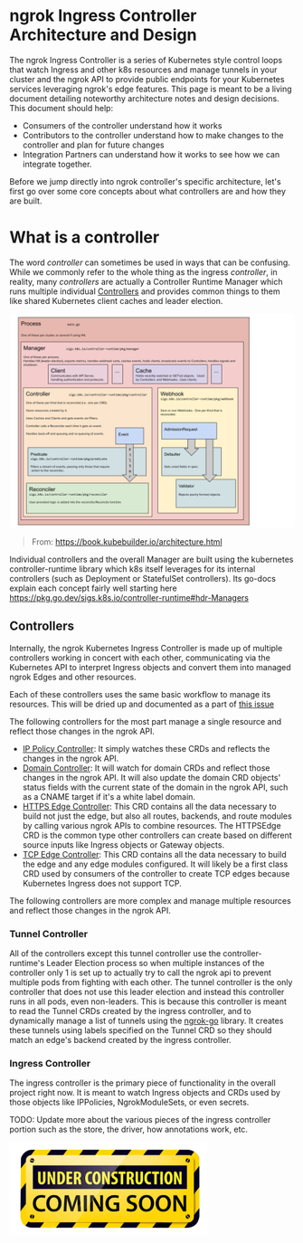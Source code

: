 # ngrok Ingress Controller Architecture and Design
The ngrok Ingress Controller is a series of Kubernetes style control loops that watch Ingress and other k8s resources and manage tunnels in your cluster and the ngrok API to provide public endpoints for your Kubernetes services leveraging ngrok's edge features. This page is meant to be a living document detailing noteworthy architecture notes and design decisions. This document should help:
- Consumers of the controller understand how it works
- Contributors to the controller understand how to make changes to the controller and plan for future changes
- Integration Partners can understand how it works to see how we can integrate together.

Before we jump directly into ngrok controller's specific architecture, let's first go over some core concepts about what controllers are and how they are built.

# What is a controller

The word _controller_ can sometimes be used in ways that can be confusing. While we commonly refer to the whole thing as the ingress _controller_, in reality, many _controllers_ are actually a Controller Runtime Manager which runs multiple individual [Controllers](https://kubernetes.io/docs/concepts/architecture/controller/) and provides common things to them like shared Kubernetes client caches and leader election.

![Kubebuilder Architecture Diagram](../assets/images/kubebuilder_architecture_diagram.svg)

> From: https://book.kubebuilder.io/architecture.html

Individual controllers and the overall Manager are built using the kubernetes controller-runtime library which k8s itself leverages for its internal controllers (such as Deployment or StatefulSet controllers). Its go-docs explain each concept fairly well starting here https://pkg.go.dev/sigs.k8s.io/controller-runtime#hdr-Managers

## Controllers

Internally, the ngrok Kubernetes Ingress Controller is made up of multiple controllers working in concert with each other, communicating via the Kubernetes API to interpret Ingress objects and convert them into managed ngrok Edges and other resources.

Each of these controllers uses the same basic workflow to manage its resources. This will be dried up and documented as a part of [this issue](https://github.com/Abdiramen/kubernetes-operator-rename/issues/118)

The following controllers for the most part manage a single resource and reflect those changes in the ngrok API.
- [IP Policy Controller](../../internal/controllers/ippolicy_controller.go): It simply watches these CRDs and reflects the changes in the ngrok API.
- [Domain Controller](../../internal/controllers/domain_controller.go): It will watch for domain CRDs and reflect those changes in the ngrok API. It will also update the domain CRD objects' status fields with the current state of the domain in the ngrok API, such as a CNAME target if it's a white label domain.
- [HTTPS Edge Controller](../../internal/controllers/httpsedge_controller.go): This CRD contains all the data necessary to build not just the edge, but also all routes, backends, and route modules by calling various ngrok APIs to combine resources. The HTTPSEdge CRD is the common type other controllers can create based on different source inputs like Ingress objects or Gateway objects.
- [TCP Edge Controller](../../internal/controllers/tcpedge_controller.go): This CRD contains all the data necessary to build the edge and any edge modules configured. It will likely be a first class CRD used by consumers of the controller to create TCP edges because Kubernetes Ingress does not support TCP.

The following controllers are more complex and manage multiple resources and reflect those changes in the ngrok API.

### Tunnel Controller

All of the controllers except this tunnel controller use the controller-runtime's Leader Election process so when multiple instances of the controller only 1 is set up to actually try to call the ngrok api to prevent multiple pods from fighting with each other. The tunnel controller is the only controller that does not use this leader election and instead this controller runs in all pods, even non-leaders. This is because this controller is meant to read the Tunnel CRDs created by the ingress controller, and to dynamically manage a list of tunnels using the [ngrok-go](https://github.com/ngrok/ngrok-go) library. It creates these tunnels using labels specified on the Tunnel CRD so they should match an edge's backend created by the ingress controller.


### Ingress Controller

The ingress controller is the primary piece of functionality in the overall project right now. It is meant to watch Ingress objects and CRDs used by those objects like IPPolicies, NgrokModuleSets, or even secrets.

TODO: Update more about the various pieces of the ingress controller portion such as the store, the driver, how annotations work, etc.

<img src="../assets/images/Under-Construction-Sign.png" alt="Under Construction" width="350" />
